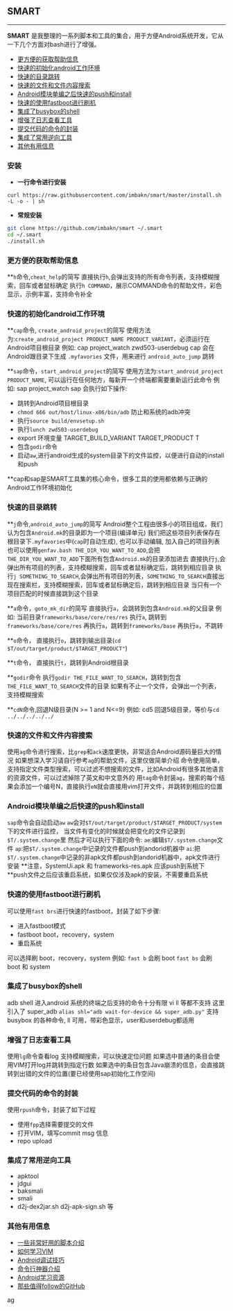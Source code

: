 ## SMART

-----

**SMART** 是我整理的一系列脚本和工具的集合，用于方便Android系统开发，它从一下几个方面对bash进行了增强。

- [更方便的获取帮助信息](#更方便的获取帮助信息)
- [快速的初始化android工作环境](#快速的初始化android工作环境)
- [快速的目录跳转](#快速的目录跳转)
- [快速的文件和文件内容搜索](#快速的文件和文件内容搜索)
- [Android模块单编之后快速的push和install](#android模块单编之后快速的push和install)
- [快速的使用fastboot进行刷机](#快速的使用fastboot进行刷机)
- [集成了busybox的shell](#集成了busybox的shell)
- [增强了日志查看工具](#增强了日志查看工具)
- [提交代码的命令的封装](#提交代码的命令的封装)
- [集成了常用逆向工具](#集成了常用逆向工具)
- [其他有用信息](#其他有用信息)


### 安装

- **一行命令进行安装**

`curl https://raw.githubusercontent.com/imbakn/smart/master/install.sh -L -o - | sh`

- **常规安装**

```bash
git clone https://github.com/imbakn/smart ~/.smart
cd ~/.smart
./install.sh
```



### 更方便的获取帮助信息
**`h`命令,`cheat_help`的简写
直接执行`h`,会弹出支持的所有命令列表，支持模糊搜索，回车或者鼠标确定
执行`h COMMAND`，展示COMMAND命令的帮助文件，彩色显示，示例丰富，支持命令补全

### 快速的初始化android工作环境
**`cap`命令, `create_android_project`的简写
使用方法为:`create_android_project PRODUCT_NAME PRODUCT_VARIANT`，必须运行在Android项目根目录
例如: cap project_watch zwd503-userdebug
cap 会在Android跟目录下生成 `.myfavories` 文件，用来进行 `android_auto_jump` 跳转

**`sap`命令，`start_android_project`的简写
使用方法为:`start_android_project PRODUCT_NAME`, 可以运行在任何地方，每新开一个终端都需要重新运行此命令
例如: sap project_watch
sap 会执行如下操作:
- 跳转到Android项目根目录
- `chmod 666 out/host/linux-x86/bin/adb` 防止和系统的adb冲突
- 执行`source build/envsetup.sh`
- 执行`lunch zwd503-userdebug`
- export 环境变量 TARGET_BUILD_VARIANT TARGET_PRODUCT T
- 包含`godir`命令
- 启动`aw`,进行android生成的system目录下的文件监控，以便进行自动的install和push

**cap和sap是SMART工具集的核心命令，很多工具的使用都依赖与正确的Android工作环境初始化


### 快速的目录跳转
**`j`命令,`android_auto_jump`的简写
Android整个工程由很多小的项目组成，我们认为包含`Android.mk`的目录即为一个项目(编译单元)
我们把这些项目列表保存在根目录下`.myfavories`中(`cap`时自动生成), 也可以手动编辑, 加入自己的项目列表
也可以使用`genfav.bash THE_DIR_YOU_WANT_TO_ADD`,会把`THE_DIR_YOU_WANT_TO_ADD`下面所有包含`Android.mk`的目录添加进去
直接执行`j`,会弹出所有项目的列表，支持模糊搜索，回车或者鼠标确定后，跳转到相应目录
执行`j SOMETHING_TO_SEARCH`,会弹出所有项目的列表，`SOMETHING_TO_SEARCH`直接出现在搜索栏，支持模糊搜索，回车或者鼠标确定后，跳转到相应目录
当只有一个项目匹配的时候直接跳到这个目录

**`a`命令，`goto_mk_dir`的简写
直接执行`a`，会跳转到包含`Android.mk`的父目录
例如: 当前目录`frameworks/base/core/res/res`
执行`a`, 跳转到`frameworks/base/core/res`
再执行`a`，跳转到`frameworks/base`
再执行`a`，不跳转

**`o`命令，
直接执行`o`，跳转到输出目录(`cd $T/out/target/product/$TARGET_PRODUCT"`)

**`t`命令，
直接执行`t`，跳转到Android根目录

**`godir`命令
执行`godir THE_FILE_WANT_TO_SEARCH`，跳转到包含`THE_FILE_WANT_TO_SEARCH`文件的目录
如果有不止一个文件，会弹出一个列表，支持模糊搜索

**`cdN`命令,回退N级目录(N >= 1 and N<=9)
例如: cd5 回退5级目录，等价与`cd ../../../../../`

### 快速的文件和文件内容搜索
使用`ag`命令进行搜索，比`grep`和`ack`速度更快，非常适合Android源码量巨大的情况
如果想深入学习请自行参考`ag`的帮助文件，这里仅做简单介绍
命令使用简单，支持指定文件类型搜索，可以过滤不想搜索的文件，比如Android有很多其他语言的资源文件，可以过滤掉除了英文和中文意外的
用`tag`命令封装`ag`，搜索的每个结果会添加一个编号N，直接执行`eN`就会直接用vim打开文件，并跳转到相应的位置

### Android模块单编之后快速的push和install
`sap`命令会自动启动`aw`
`aw`会对`$T/out/target/product/$TARGET_PRODUCT/system`下的文件进行监控，
当文件有变化的时候就会把变化的文件记录到`$T/.system.change`里
然后才可以执行下面的命令:
`ae`:编辑`$T/.system.change`文件
`ap`:把`$T/.system.change`中记录的文件都push到andorid机器中
`ai`:把`$T/.system.change`中记录的非apk文件都push到andorid机器中，apk文件进行安装
**注意，SystemUi.apk 和 frameworks-res.apk 应该push到系统下
**push文件之后应该重启系统，如果仅仅涉及apk的安装，不需要重启系统

### 快速的使用fastboot进行刷机
可以使用`fast brs`进行快速的fastboot，封装了如下步骤:
- 进入fastboot模式
- fastboot boot，recovery，system
- 重启系统

可以选择刷 boot，recovery，system
例如:
`fast b`  会刷 boot
`fast bs` 会刷 boot 和 system


### 集成了busybox的shell
adb shell 进入android 系统的终端之后支持的命令十分有限
vi ll 等都不支持
这里引入了 super_adb
`alias shl="adb wait-for-device && super_adb.py"`
支持busybox 的各种命令, ll 可用，带彩色显示，user和userdebug都适用


### 增强了日志查看工具
使用`lg`命令查看log
支持模糊搜索，可以快速定位问题
如果选中普通的条目会使用VIM打开log并跳转到指定行数
如果选中的条目包含Java崩溃的信息，会直接跳转到出错的文件的位置(要已经使用sap初始化工作空间)

### 提交代码的命令的封装
使用`rpush`命令，封装了如下过程
- 使用`fpp`选择需要提交的文件
- 打开VIM，填写commit msg 信息
- repo upload


### 集成了常用逆向工具
- apktool
- jdgui
- baksmali
- smali
- d2j-dex2jar.sh d2j-apk-sign.sh 等

### 其他有用信息

- [一些非常好用的脚本介绍]()
- [如何学习VIM]()
- [Android调试技巧]()
- [命令行神器介绍]()
- [Android学习资源]()
- [那些值得follow的GitHub]()














ag
